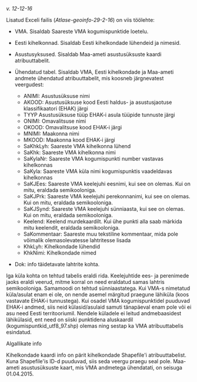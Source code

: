 *v. 12-12-16*

Lisatud Exceli failis (*Atlase-geoinfo-29-2-16*) on viis töölehte:

- VMA. Sisaldab Saareste VMA kogumispunktide loetelu.  
- Eesti kihelkonnad. Sisaldab Eesti kihelkondade lühendeid ja nimesid. 
- Asustusyksused. Sisaldab Maa-ameti asustusüksuste kaardi atribuuttabelit. 
- Ühendatud tabel. Sisaldab VMA, Eesti kihelkondade ja Maa-ameti andmete ühendatud atribuuttabelit, mis koosneb järgnevatest veergudest:

	- ANIMI: Asustusüksuse nimi
	- AKOOD: Asustusüksuse kood Eesti haldus- ja asustusjaotuse klassifikaatori (EHAK) järgi
	- TYYP	Asustusüksuse tüüp EHAK-i asula tüüpide tunnuste järgi
	- ONIMI: Omavalitsuse nimi
	- OKOOD: Omavalitsuse kood EHAK-i järgi
	- MNIMI: Maakonna nimi
	- MKOOD: Maakonna kood EHAK-i järgi
	- SaKhkLyh: Saareste VMA kihelkonna lühend
	- SaKhk: Saareste VMA kihelkonna nimi
	- SaKylaNr: Saareste VMA kogumispunkti number vastavas kihelkonnas
	- SaKyla: Saareste VMA küla nimi kogumispunktis vaadeldavas kihelkonnas
	- SaKJEes: Saareste VMA keelejuhi eesnimi, kui see on olemas. Kui on mitu, eraldada semikooloniga.
	- SaKJPrk: Saareste VMA keelejuhi perekonnanimi, kui see on olemas. Kui on mitu, eraldada semikooloniga.
	- SaKJSynd: Saareste VMA keelejuhi sünniaasta, kui see on olemas. Kui on mitu, eraldada semikooloniga.
	- Keelend: Keelend murdekaardilt. Kui ühe punkti alla saab märkida mitu keelendit, eraldada semikooloniga. 
	- SaKommentaar: Saareste muu tekstiline kommentaar, mida pole võimalik olemasolevatesse lahtritesse lisada 
	- KhkLyh: Kihelkondade lühendid
	- KhkNimi: Kihelkondade nimed 

- Dok: info täidetavate lahtrite kohta. 


Iga küla kohta on tehtud tabelis eraldi rida. Keelejuhtide ees- ja perenimede jaoks eraldi veerud, mitme korral on need eraldatud samas lahtris semikooloniga. Samamoodi on tehtud sünniaastatega. Kui VMA-s nimetatud küla/asulat enam ei ole, on nende asemel märgitud praegune lähiküla (koos vastavate EHAK-i tunnustega). Kui osadel VMA kogumispunktidel puuduvad EHAK-i andmed, siis neid külasid/asulaid samuti tänapäeval enam pole või ei asu need Eesti territooriumil. Nendele küladele ei leitud andmebaasidest lähikülasid, ent need on siiski punktidena aluskaardil (kogumispuntkid_utf8_97.shp) olemas ning sestap ka VMA atribuuttabelis esindatud. 


Algallikate info

Kihelkondade kaardi info on pärit kihelkondade Shapefile'i atribuuttabelist. Kuna Shapefile'is ID-d puuduvad, siis seda veergu praegu seal pole.
Maa-ameti asustusüksuste kaart, mis VMA andmetega ühendatati, on seisuga 01.04.2015.

